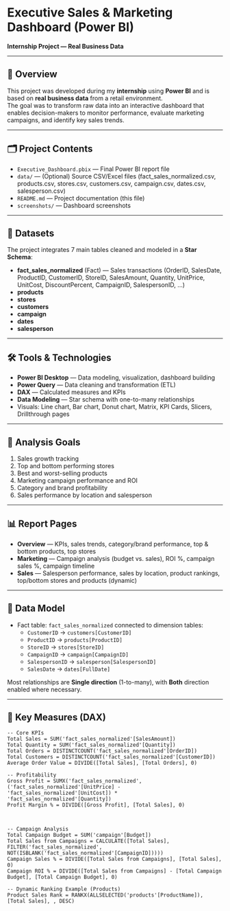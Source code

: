 # Executive Sales & Marketing Dashboard (Power BI)  
**Internship Project — Real Business Data**

---

## 🧾 Overview
This project was developed during my **internship** using **Power BI** and is based on **real business data** from a retail environment.  
The goal was to transform raw data into an interactive dashboard that enables decision-makers to monitor performance, evaluate marketing campaigns, and identify key sales trends.

---

## 🗂️ Project Contents
- `Executive_Dashboard.pbix` — Final Power BI report file  
- `data/` — (Optional) Source CSV/Excel files (fact_sales_normalized.csv, products.csv, stores.csv, customers.csv, campaign.csv, dates.csv, salesperson.csv)  
- `README.md` — Project documentation (this file)  
- `screenshots/` — Dashboard screenshots

---

## 🧩 Datasets
The project integrates 7 main tables cleaned and modeled in a **Star Schema**:
- **fact_sales_normalized** (Fact) — Sales transactions (OrderID, SalesDate, ProductID, CustomerID, StoreID, SalesAmount, Quantity, UnitPrice, UnitCost, DiscountPercent, CampaignID, SalespersonID, …)  
- **products** 
- **stores** 
- **customers** 
- **campaign** 
- **dates**  
- **salesperson**

---

## 🛠 Tools & Technologies
- **Power BI Desktop** — Data modeling, visualization, dashboard building  
- **Power Query** — Data cleaning and transformation (ETL)  
- **DAX** — Calculated measures and KPIs  
- **Data Modeling** — Star schema with one-to-many relationships  
- Visuals: Line chart, Bar chart, Donut chart, Matrix, KPI Cards, Slicers, Drillthrough pages

---

## 🎯 Analysis Goals
1. Sales growth tracking 
2. Top and bottom performing stores  
3. Best and worst-selling products  
4. Marketing campaign performance and ROI  
5. Category and brand profitability  
6. Sales performance by location and salesperson  

---

## 📊 Report Pages
- **Overview** — KPIs, sales trends, category/brand performance, top & bottom products, top stores  
- **Marketing** — Campaign analysis (budget vs. sales), ROI %, campaign sales %, campaign timeline  
- **Sales** — Salesperson performance, sales by location, product rankings, top/bottom stores and products (dynamic)

---

## 📐 Data Model
- Fact table: `fact_sales_normalized` connected to dimension tables:
  - `CustomerID` → `customers[CustomerID]`  
  - `ProductID` → `products[ProductID]`  
  - `StoreID` → `stores[StoreID]`  
  - `CampaignID` → `campaign[CampaignID]`  
  - `SalespersonID` → `salesperson[SalespersonID]`  
  - `SalesDate` → `dates[FullDate]`  

Most relationships are **Single direction** (1-to-many), with **Both** direction enabled where necessary.

---

## 🧮 Key Measures (DAX)

```dax
-- Core KPIs
Total Sales = SUM('fact_sales_normalized'[SalesAmount])
Total Quantity = SUM('fact_sales_normalized'[Quantity])
Total Orders = DISTINCTCOUNT('fact_sales_normalized'[OrderID])
Total Customers = DISTINCTCOUNT('fact_sales_normalized'[CustomerID])
Average Order Value = DIVIDE([Total Sales], [Total Orders], 0)

-- Profitability
Gross Profit = SUMX('fact_sales_normalized', ('fact_sales_normalized'[UnitPrice] - 'fact_sales_normalized'[UnitCost]) * 'fact_sales_normalized'[Quantity])
Profit Margin % = DIVIDE([Gross Profit], [Total Sales], 0)



-- Campaign Analysis
Total Campaign Budget = SUM('campaign'[Budget])
Total Sales from Campaigns = CALCULATE([Total Sales], FILTER('fact_sales_normalized', NOT(ISBLANK('fact_sales_normalized'[CampaignID]))))
Campaign Sales % = DIVIDE([Total Sales from Campaigns], [Total Sales], 0)
Campaign ROI % = DIVIDE([Total Sales from Campaigns] - [Total Campaign Budget], [Total Campaign Budget], 0)

-- Dynamic Ranking Example (Products)
Product Sales Rank = RANKX(ALLSELECTED('products'[ProductName]), [Total Sales], , DESC)
